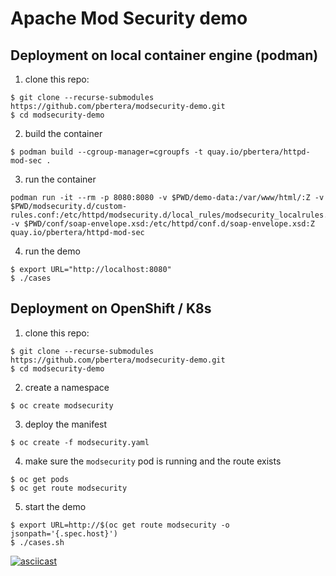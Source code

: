 # Apache Mod Security demo

## Deployment on local container engine (podman)

1. clone this repo:
```
$ git clone --recurse-submodules https://github.com/pbertera/modsecurity-demo.git
$ cd modsecurity-demo
```

2. build the container
```
$ podman build --cgroup-manager=cgroupfs -t quay.io/pbertera/httpd-mod-sec .
```

3. run the container
```
podman run -it --rm -p 8080:8080 -v $PWD/demo-data:/var/www/html/:Z -v $PWD/modsecurity.d/custom-rules.conf:/etc/httpd/modsecurity.d/local_rules/modsecurity_localrules.conf:Z -v $PWD/conf/soap-envelope.xsd:/etc/httpd/conf.d/soap-envelope.xsd:Z quay.io/pbertera/httpd-mod-sec
```

4. run the demo
```
$ export URL="http://localhost:8080"
$ ./cases
```

## Deployment on OpenShift / K8s

1. clone this repo:
```
$ git clone --recurse-submodules https://github.com/pbertera/modsecurity-demo.git 
$ cd modsecurity-demo
```
2. create a namespace
```
$ oc create modsecurity
```

3. deploy the manifest
```
$ oc create -f modsecurity.yaml
```

4. make sure the `modsecurity` pod is running and the route exists
```
$ oc get pods
$ oc get route modsecurity
```

5. start the demo
```
$ export URL=http://$(oc get route modsecurity -o jsonpath='{.spec.host}')
$ ./cases.sh
```

[![asciicast](https://asciinema.org/a/Wdxs7vUE8Z9uOYH5FYGxXgfUQ.svg)](https://asciinema.org/a/Wdxs7vUE8Z9uOYH5FYGxXgfUQ)
